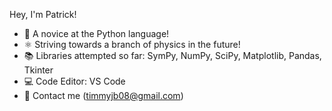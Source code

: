 Hey, I'm Patrick!

- 🌱 A novice at the Python language!
- ⚛️ Striving towards a branch of physics in the future!
- 📚 Libraries attempted so far: SymPy, NumPy, SciPy, Matplotlib, Pandas, Tkinter
- 💻 Code Editor: VS Code
- 📧 Contact me (timmyjb08@gmail.com)
